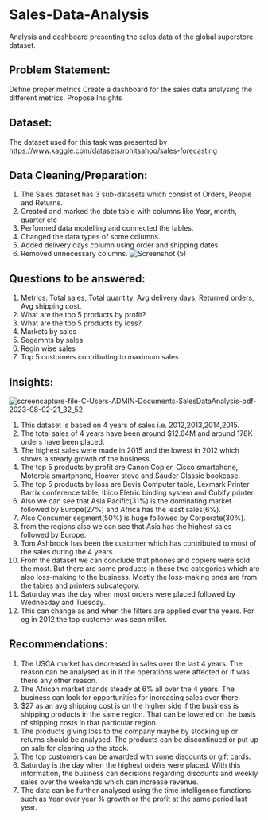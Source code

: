 # Sales-Data-Analysis
Analysis and dashboard presenting the sales data of the global superstore dataset.

## Problem Statement:
Define proper metrics
Create a dashboard for the sales data analysing the different metrics.
Propose Insights

## Dataset:
The dataset used for this task was presented by https://www.kaggle.com/datasets/rohitsahoo/sales-forecasting

## Data Cleaning/Preparation:
1. The Sales dataset has 3 sub-datasets which consist of Orders, People and Returns.
2. Created and marked the date table with columns like Year, month, quarter etc
3. Performed data modelling and connected the tables.
4. Changed the data types of some columns.
5. Added delivery days column using order and shipping dates.
6. Removed unnecessary columns.
 ![Screenshot (5)](https://github.com/rasikasalvi4801/Sales-Data-Analysis/assets/72073065/b72c00b6-b869-4ab4-9731-981774bff07a)


## Questions to be answered:
1. Metrics: Total sales, Total quantity, Avg delivery days, Returned orders, Avg shipping cost.
2. What are the top 5 products by profit?
3. What are the top 5 products by loss?
4. Markets by sales
5. Segemnts by sales
6. Regin wise sales
7. Top 5 customers contributing to maximum sales.

## Insights:
![screencapture-file-C-Users-ADMIN-Documents-SalesDataAnalysis-pdf-2023-08-02-21_32_52](https://github.com/rasikasalvi4801/Sales-Data-Analysis/assets/72073065/60d48d7c-561f-40b4-aedf-e90a508b510c)

1. This dataset is based on 4 years of sales i.e. 2012,2013,2014,2015.
2. The total sales of 4 years have been around $12.64M and around 178K orders have been placed.
3. The highest sales were made in 2015 and the lowest in 2012 which shows a steady growth of the business.
4. The top 5 products by profit are Canon Copier, Cisco smartphone, Motorola smartphone, Hoover stove and Sauder Classic bookcase.
5. The top 5 products by loss are Bevis Computer table, Lexmark Printer Barrix conference table, Ibico Eletric binding system and Cubify printer.
6. Also we can see that Asia Pacific(31%) is the dominating market followed by Europe(27%) and Africa has the least sales(6%).
7. Also Consumer segment(50%) is huge followed by Corporate(30%).
8. from the regions also we can see that Asia has the highest sales followed by Europe.
9. Tom Ashbrook has been the customer which has contributed to most of the sales during the 4 years.
10. From the dataset we can conclude that phones and copiers were sold the most. But there are some products in these two categories which are also loss-making to the business. Mostly the loss-making ones are from the tables and printers subcategory.
12. Saturday was the day when most orders were placed followed by Wednesday and Tuesday.
13. This can change as and when the filters are applied over the years. For eg in 2012 the top customer was sean miller.

## Recommendations:
1. The USCA market has decreased in sales over the last 4 years. The reason can be analysed as in if the operations were affected or if was there any other reason.
2. The African market stands steady at 6% all over the 4 years. The business can look for opportunities for increasing sales over there.
3. $27 as an avg shipping cost is on the higher side if the business is shipping products in the same region. That can be lowered on the basis of shipping costs in that particular region.
4. The products giving loss to the company maybe by stocking up or returns should be analysed. The products can be discontinued or put up on sale for clearing up the stock.
5. The top customers can be awarded with some discounts or gift cards.
6. Saturday is the day when the highest orders were placed. With this information, the business can decisions regarding discounts and weekly sales over the weekends which can increase revenue.
7. The data can be further analysed using the time intelligence functions such as Year over year % growth or the profit at the same period last year. 

